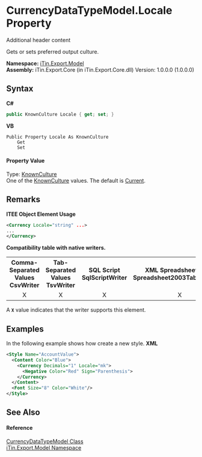 # CurrencyDataTypeModel.Locale Property 
Additional header content 

Gets or sets preferred output culture.

**Namespace:**&nbsp;<a href="N_iTin_Export_Model">iTin.Export.Model</a><br />**Assembly:**&nbsp;iTin.Export.Core (in iTin.Export.Core.dll) Version: 1.0.0.0 (1.0.0.0)

## Syntax

**C#**<br />
``` C#
public KnownCulture Locale { get; set; }
```

**VB**<br />
``` VB
Public Property Locale As KnownCulture
	Get
	Set
```


#### Property Value
Type: <a href="T_iTin_Export_Model_KnownCulture">KnownCulture</a><br />One of the <a href="T_iTin_Export_Model_KnownCulture">KnownCulture</a> values. The default is <a href="T_iTin_Export_Model_KnownCulture">Current</a>.

## Remarks

**ITEE Object Element Usage**<br />
``` XML
<Currency Locale="string" ...>
...
</Currency>
```


<strong>Compatibility table with native writers.</strong><table><tr><th>Comma-Separated Values<br />CsvWriter</th><th>Tab-Separated Values<br />TsvWriter</th><th>SQL Script<br />SqlScriptWriter</th><th>XML Spreadsheet 2003<br />Spreadsheet2003TabularWriter</th></tr><tr><td align="center">X</td><td align="center">X</td><td align="center">X</td><td align="center">X</td></tr></table> A <strong>`X`</strong> value indicates that the writer supports this element.


## Examples
In the following example shows how create a new style. 
**XML**<br />
``` XML
<Style Name="AccountValue">
  <Content Color="Blue">
    <Currency Decimals="1" Locale="mk">
      <Negative Color="Red" Sign="Parenthesis">
    </Currency>
  </Content>
  <Font Size="8" Color="White"/>
</Style>
```


## See Also


#### Reference
<a href="T_iTin_Export_Model_CurrencyDataTypeModel">CurrencyDataTypeModel Class</a><br /><a href="N_iTin_Export_Model">iTin.Export.Model Namespace</a><br />